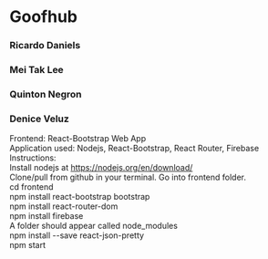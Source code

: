 # Goofhub
### Ricardo Daniels
### Mei Tak Lee
### Quinton Negron
### Denice Veluz

Frontend: React-Bootstrap Web App <br />
Application used: Nodejs, React-Bootstrap, React Router, Firebase <br />
Instructions: <br />
Install nodejs at https://nodejs.org/en/download/ <br />
Clone/pull from github in your terminal. Go into frontend folder. <br />
cd frontend <br />
npm install react-bootstrap bootstrap <br />
npm install react-router-dom <br />
npm install firebase <br />
A folder should appear called node_modules <br />
npm install --save react-json-pretty <br />
npm start <br />
